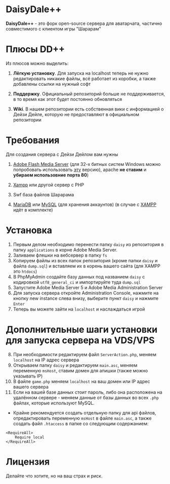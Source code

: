 # DaisyDale++

**DaisyDale++** - это форк open-source сервера для аватарчата, частично совместимого с клиентом игры "Шарарам"

# Плюсы DD++
Из плюсов можно выделить:

1. **Лёгкую установку**. Для запуска на localhost теперь не нужно редактировать никакие файлы, всё работает из коробки, а также добавлены ссылки на нужный софт

2. **Поддержку**. Официальный репозиторий больше не поддерживается, в то время как этот будет постоянно обновляться

3. **Wiki**. В нашем репозитории есть собственная вики с информацией о Дейзи Дейле, которую не предоставляют в официальном репозитории 

# Требования
Для создания сервера с Дейзи Дейлом вам нужны

1. [Adobe Flash Media Server](https://share.dmca.gripe/4bzjnhFhWsBzgscD.zip) (для 32-х битных систем Windows можно попробовать использовать [эту](https://u.to/asXsFA) версию), apache **не ставим** и **убираем использовние порта 80**)

2. [Xampp](https://bit.ly/2TgobyD) или другой сервер с PHP

3. Swf база файлов Шарарама 

4. [MariaDB](https://mariadb.org/download/) или [MySQL](https://dev.mysql.com/downloads/mysql/) (для хранения аккаунтов) (в случае с [XAMPP](https://bit.ly/2TgobyD) идёт в комплекте)

# Установка

1. Первым делом необходимо перенести папку `daisy` из репозитория в папку `applications` в корне Adobe Media Server.
2. Заливаем флешки на вебсервер в папку `fs`
3. Копируем файлы из всех папок репозитория (кроме папки `daisy` и файла `dump.sql`) и вставляем их в корень вашего сайта (для XAMPP это `htdocs`)
4. В PhpMyAdmin создайте базу данных под названием `daisy` с кодировкой `utf8_general_ci` и импортируйте туда `dump.sql`
5. Запустите Adobe Media Server 5 и Adobe Media Administration Server
6. Для запуска сервера откройте Administration Console, нажмите на кнопку new instance слева внизу, выберите пункт `daisy` и нажмите `Enter`
7. Теперь вы можете зайти на `localhost` и наслаждаться игрой

# Дополнительные шаги установки для запуска сервера на VDS/VPS
8. При необходимости редактируем файл `ServerAction.php`, меняем `localhost` на IP адрес сервера
9. Открываем папку `daisy` и редактируем `main.asc`, меняем переменную `msHost`, ставим домен для апишки (также можно указывать IP)
10. В файле `game.php` меняем `localhost` на ваш домен или IP адрес вашего сервера
11. Если на вашей базе данных стоит пароль, либо она расположена на удалённом сервере - меняем данные от базы данных во всех `.php` файлах, которые используют MySQL.
* Крайне рекомендуется создать отдельную папку для api файлов, отредактировать переменную `msHost` в файле `main.asc`, а также создать файл `.htaccess` в папке со следующим содержанием:
```
<RequireAll>
    Require local
</RequireAll>
```
# Лицензия

Делайте что хотите, но на ваш страх и риск.
